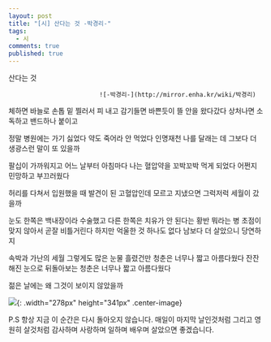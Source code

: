 ```yaml
---
layout: post
title: "[시] 산다는 것 -박경리-"
tags: 
  - 시
comments: true
published: true
---
```


산다는 것

                             ![-박경리-](http://mirror.enha.kr/wiki/박경리)
체하면
바늘로 손톱 밑 찔러서 피 내고
감기들면 
바쁜듯이 뜰 안을 왔다갔다
상처나면
소독하고 밴드하나 붙이고

정말 병원에는 가기 싫었다
약도 죽어라 안 먹었다
인명재천
나를 달래는 데
그보다 더 생광스런 말이 또 있을까

팔십이 가까워지고 어느 날부터
아침마다 나는
혈압약을 꼬박꼬박 먹게 되었다
어쩐지 민망하고 부끄러웠다

허리를 다쳐서 입원했을 때
발견이 된 고혈압인데
모르고 지냈으면
그럭저럭 세월이 갔을까

눈도 한쪽은 백내장이라 수술했고
다른 한쪽은
치유가 안 된다는 황반 뭐라는 병
초점이 맞지 않아서
곧잘 비틀거린다
하지만 억울한 것 하나도 없다
남보다 더 살았으니 당연하지

속박과 가난의 세월
그렇게도 많은 눈물 흘렸건만
청춘은 너무나 짧고 아름다웠다
잔잔해진 눈으로 뒤돌아보는
청춘은 너무나 짧고 아름다웠다

젊은 날에는 왜 그것이 보이지 않았을까

![](https://lh3.googleusercontent.com/lXY4sMCf25V3-cHLqRu4eEBVXYXhCnsNQd01Pz-5Xs3_G4HNyiw_4fEAod8MV0GkYJk1D9Y3NVz8POFNUMY=w1000-no-tmp.jpg){: .width="278px" height="341px" .center-image}

P.S
항상 지금 이 순간은 다시 돌아오지 않습니다.
매일이 마지막 날인것처럼 그리고 영원히 살것처럼
감사하며 사랑하며 일하며 배우며 살았으면 좋겠습니다.